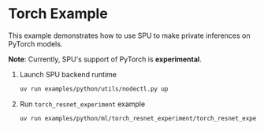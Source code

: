 # Torch Example

This example demonstrates how to use SPU to make private inferences on PyTorch models.

**Note**: Currently, SPU's support of PyTorch is **experimental**.

1. Launch SPU backend runtime

    ```sh
    uv run examples/python/utils/nodectl.py up
    ```

2. Run `torch_resnet_experiment` example

    ```sh
    uv run examples/python/ml/torch_resnet_experiment/torch_resnet_experiment.py
    ```
